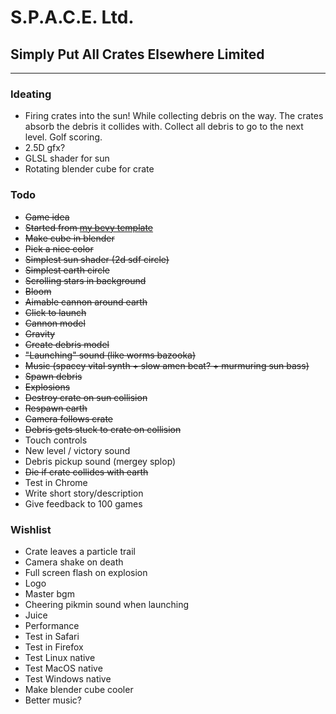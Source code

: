 # S.P.A.C.E. Ltd.
## **S**imply **P**ut **A**ll **C**rates **E**lsewhere Limited

---

### Ideating
- Firing crates into the sun! While collecting debris on the way. The crates absorb the debris it collides with. Collect all debris to go to the next level. Golf scoring. 
- 2.5D gfx? 
- GLSL shader for sun
- Rotating blender cube for crate

### Todo
- ~~Game idea~~
- ~~Started from [my bevy template](https://github.com/ostwilkens/bevy_my_template)~~
- ~~Make cube in blender~~
- ~~Pick a nice color~~
- ~~Simplest sun shader (2d sdf circle)~~
- ~~Simplest earth circle~~
- ~~Scrolling stars in background~~
- ~~Bloom~~
- ~~Aimable cannon around earth~~
- ~~Click to launch~~
- ~~Cannon model~~
- ~~Gravity~~
- ~~Create debris model~~
- ~~"Launching" sound (like worms bazooka)~~
- ~~Music (spacey vital synth + slow amen beat? + murmuring sun bass)~~
- ~~Spawn debris~~
- ~~Explosions~~
- ~~Destroy crate on sun collision~~
- ~~Respawn earth~~
- ~~Camera follows crate~~
- ~~Debris gets stuck to crate on collision~~
- Touch controls
- New level / victory sound
- Debris pickup sound (mergey splop)
- ~~Die if crate collides with earth~~
- Test in Chrome
- Write short story/description
- Give feedback to 100 games


### Wishlist
- Crate leaves a particle trail
- Camera shake on death
- Full screen flash on explosion
- Logo 
- Master bgm
- Cheering pikmin sound when launching
- Juice
- Performance
- Test in Safari
- Test in Firefox
- Test Linux native
- Test MacOS native
- Test Windows native
- Make blender cube cooler
- Better music?
